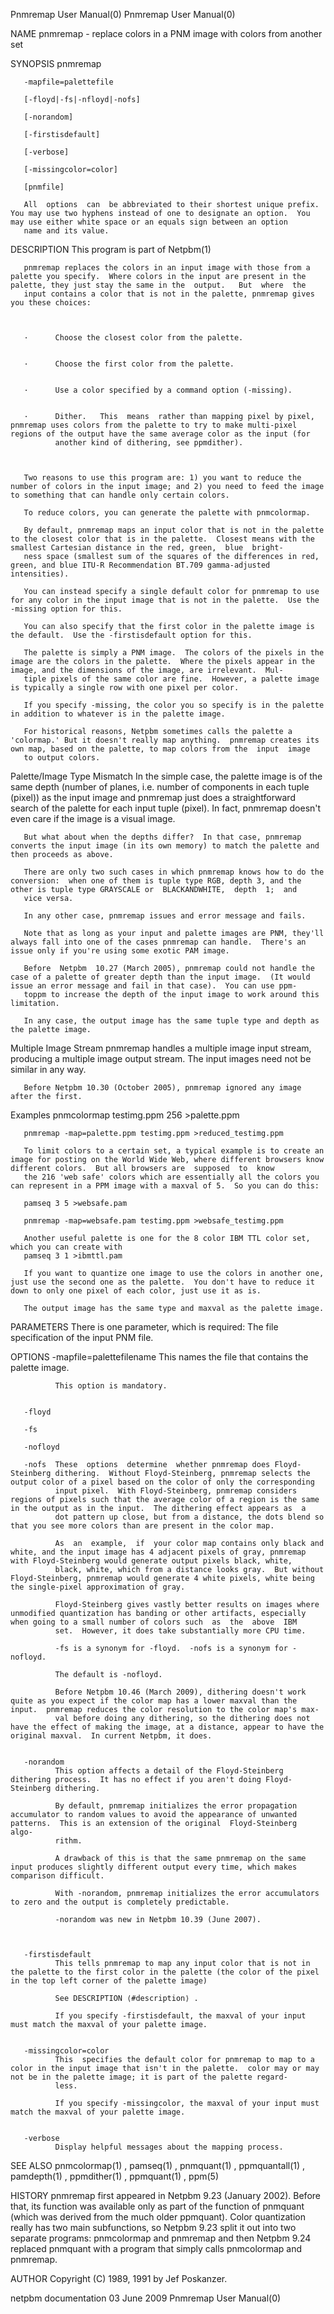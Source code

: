 Pnmremap User Manual(0)                                                                                                                                                               Pnmremap User Manual(0)



NAME
       pnmremap - replace colors in a PNM image with colors from another set


SYNOPSIS
       pnmremap

       -mapfile=palettefile

       [-floyd|-fs|-nfloyd|-nofs]

       [-norandom]

       [-firstisdefault]

       [-verbose]

       [-missingcolor=color]

       [pnmfile]

       All  options  can  be abbreviated to their shortest unique prefix.  You may use two hyphens instead of one to designate an option.  You may use either white space or an equals sign between an option
       name and its value.


DESCRIPTION
       This program is part of Netpbm(1)

       pnmremap replaces the colors in an input image with those from a palette you specify.  Where colors in the input are present in the palette, they just stay the same in the  output.   But  where  the
       input contains a color that is not in the palette, pnmremap gives you these choices:



       ·      Choose the closest color from the palette.


       ·      Choose the first color from the palette.


       ·      Use a color specified by a command option (-missing).


       ·      Dither.   This  means  rather than mapping pixel by pixel, pnmremap uses colors from the palette to try to make multi-pixel regions of the output have the same average color as the input (for
              another kind of dithering, see ppmdither).



       Two reasons to use this program are: 1) you want to reduce the number of colors in the input image; and 2) you need to feed the image to something that can handle only certain colors.

       To reduce colors, you can generate the palette with pnmcolormap.

       By default, pnmremap maps an input color that is not in the palette to the closest color that is in the palette.  Closest means with the smallest Cartesian distance in the red, green,  blue  bright-
       ness space (smallest sum of the squares of the differences in red, green, and blue ITU-R Recommendation BT.709 gamma-adjusted intensities).

       You can instead specify a single default color for pnmremap to use for any color in the input image that is not in the palette.  Use the -missing option for this.

       You can also specify that the first color in the palette image is the default.  Use the -firstisdefault option for this.

       The palette is simply a PNM image.  The colors of the pixels in the image are the colors in the palette.  Where the pixels appear in the image, and the dimensions of the image, are irrelevant.  Mul-
       tiple pixels of the same color are fine.  However, a palette image is typically a single row with one pixel per color.

       If you specify -missing, the color you so specify is in the palette in addition to whatever is in the palette image.

       For historical reasons, Netpbm sometimes calls the palette a 'colormap.' But it doesn't really map anything.  pnmremap creates its own map, based on the palette, to map colors from the  input  image
       to output colors.


   Palette/Image Type Mismatch
       In  the  simple case, the palette image is of the same depth (number of planes, i.e. number of components in each tuple (pixel)) as the input image and pnmremap just does a straightforward search of
       the palette for each input tuple (pixel).  In fact, pnmremap doesn't even care if the image is a visual image.

       But what about when the depths differ?  In that case, pnmremap converts the input image (in its own memory) to match the palette and then proceeds as above.

       There are only two such cases in which pnmremap knows how to do the conversion:  when one of them is tuple type RGB, depth 3, and the other is tuple type GRAYSCALE or  BLACKANDWHITE,  depth  1;  and
       vice versa.

       In any other case, pnmremap issues and error message and fails.

       Note that as long as your input and palette images are PNM, they'll always fall into one of the cases pnmremap can handle.  There's an issue only if you're using some exotic PAM image.

       Before  Netpbm  10.27 (March 2005), pnmremap could not handle the case of a palette of greater depth than the input image.  (It would issue an error message and fail in that case).  You can use ppm-
       toppm to increase the depth of the input image to work around this limitation.

       In any case, the output image has the same tuple type and depth as the palette image.


   Multiple Image Stream
       pnmremap handles a multiple image input stream, producing a multiple image output stream.  The input images need not be similar in any way.

       Before Netpbm 10.30 (October 2005), pnmremap ignored any image after the first.



   Examples
       pnmcolormap testimg.ppm 256 >palette.ppm

       pnmremap -map=palette.ppm testimg.ppm >reduced_testimg.ppm

       To limit colors to a certain set, a typical example is to create an image for posting on the World Wide Web, where different browsers know different colors.  But all browsers are  supposed  to  know
       the 216 'web safe' colors which are essentially all the colors you can represent in a PPM image with a maxval of 5.  So you can do this:

       pamseq 3 5 >websafe.pam

       pnmremap -map=websafe.pam testimg.ppm >websafe_testimg.ppm

       Another useful palette is one for the 8 color IBM TTL color set, which you can create with
       pamseq 3 1 >ibmttl.pam

       If you want to quantize one image to use the colors in another one, just use the second one as the palette.  You don't have to reduce it down to only one pixel of each color, just use it as is.

       The output image has the same type and maxval as the palette image.


PARAMETERS
       There is one parameter, which is required: The file specification of the input PNM file.



OPTIONS
       -mapfile=palettefilename
              This names the file that contains the palette image.

              This option is mandatory.


       -floyd

       -fs

       -nofloyd

       -nofs  These  options  determine  whether pnmremap does Floyd-Steinberg dithering.  Without Floyd-Steinberg, pnmremap selects the output color of a pixel based on the color of only the corresponding
              input pixel.  With Floyd-Steinberg, pnmremap considers regions of pixels such that the average color of a region is the same in the output as in the input.  The dithering effect appears as  a
              dot pattern up close, but from a distance, the dots blend so that you see more colors than are present in the color map.

              As  an  example,  if  your color map contains only black and white, and the input image has 4 adjacent pixels of gray, pnmremap with Floyd-Steinberg would generate output pixels black, white,
              black, white, which from a distance looks gray.  But without Floyd-Steinberg, pnmremap would generate 4 white pixels, white being the single-pixel approximation of gray.

              Floyd-Steinberg gives vastly better results on images where unmodified quantization has banding or other artifacts, especially when going to a small number of colors such  as  the  above  IBM
              set.  However, it does take substantially more CPU time.

              -fs is a synonym for -floyd.  -nofs is a synonym for -nofloyd.

              The default is -nofloyd.

              Before Netpbm 10.46 (March 2009), dithering doesn't work quite as you expect if the color map has a lower maxval than the input.  pnmremap reduces the color resolution to the color map's max-
              val before doing any dithering, so the dithering does not have the effect of making the image, at a distance, appear to have the original maxval.  In current Netpbm, it does.


       -norandom
              This option affects a detail of the Floyd-Steinberg dithering process.  It has no effect if you aren't doing Floyd-Steinberg dithering.

              By default, pnmremap initializes the error propagation accumulator to random values to avoid the appearance of unwanted patterns.  This is an extension of the original  Floyd-Steinberg  algo-
              rithm.

              A drawback of this is that the same pnmremap on the same input produces slightly different output every time, which makes comparison difficult.

              With -norandom, pnmremap initializes the error accumulators to zero and the output is completely predictable.

              -norandom was new in Netpbm 10.39 (June 2007).



       -firstisdefault
              This tells pnmremap to map any input color that is not in the palette to the first color in the palette (the color of the pixel in the top left corner of the palette image)

              See DESCRIPTION ⟨#description⟩ .

              If you specify -firstisdefault, the maxval of your input must match the maxval of your palette image.


       -missingcolor=color
              This  specifies the default color for pnmremap to map to a color in the input image that isn't in the palette.  color may or may not be in the palette image; it is part of the palette regard-
              less.

              If you specify -missingcolor, the maxval of your input must match the maxval of your palette image.


       -verbose
              Display helpful messages about the mapping process.





SEE ALSO
       pnmcolormap(1) , pamseq(1) , pnmquant(1) , ppmquantall(1) , pamdepth(1) , ppmdither(1) , ppmquant(1) , ppm(5)



HISTORY
       pnmremap first appeared in Netpbm 9.23 (January 2002).  Before that, its function was available only as part of the function of pnmquant (which was derived from  the  much  older  ppmquant).   Color
       quantization  really  has  two  main  subfunctions, so Netpbm 9.23 split it out into two separate programs: pnmcolormap and pnmremap and then Netpbm 9.24 replaced pnmquant with a program that simply
       calls pnmcolormap and pnmremap.


AUTHOR
       Copyright (C) 1989, 1991 by Jef Poskanzer.



netpbm documentation                                                                             03 June 2009                                                                         Pnmremap User Manual(0)
